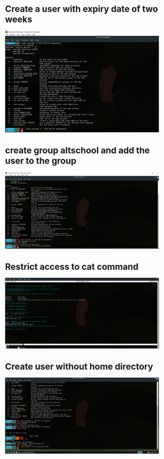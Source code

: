 # Create a user with expiry date of two weeks

![Alt text](image.png)

# create group altschool and add the user to the group

![Alt text](image-1.png)

# Restrict access to cat command

![Alt text](image-2.png)

#   Create user without home directory

![Alt text](image-3.png)
